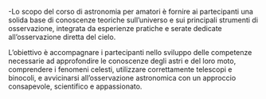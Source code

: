-Lo scopo del corso di astronomia per amatori è fornire ai partecipanti una solida base di conoscenze teoriche sull’universo e sui principali strumenti di osservazione,
integrata da esperienze pratiche e serate dedicate all’osservazione diretta del cielo. 

L’obiettivo è accompagnare i partecipanti nello sviluppo delle competenze necessarie ad approfondire le conoscenze degli astri e del loro moto, comprendere i fenomeni celesti, utilizzare correttamente telescopi e binocoli, e avvicinarsi all’osservazione astronomica con un approccio consapevole, scientifico e appassionato.